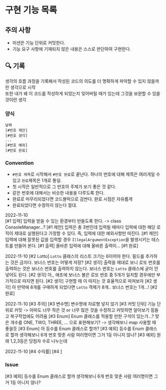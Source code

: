 # 구현 기능 목록

## 주의 사항
- 미션은 기능 단위로 커밋한다.
- 기능 요구 사항에 기재되지 않은 내용은 스스로 판단하여 구현한다.

## 🔍 기록
생각의 흐름 과정을 기록해서 작성된 코드의 의도를 더 명확하게 파악할 수 있지 않을까란 생각으로 시작  
또한 내가 왜 이 코드를 작성하게 되었는지 잊어버릴 때가 있는데 그것을 보완할 수 있을 것이란 생각

### 양식
```
날짜
[#번호 제안]
[#번호 생각]
...
[#번호 예외]
[#번호 완료]
```

### Convention
- `#번호 제목`로 시작해서 `#번호 완료`로 끝난다. 하나의 번호에 대해 제목은 여러개일 수 있고 `완료`제목은 1개로 통일.
- 첫 시작은 일반적으로 그 번호의 주제가 보기 좋은 것 같다.
- 같은 번호에 대해서는 비슷한 내용을 다루도록 한다.
- 완료로 마무리되었다면 코드블럭으로 감싼다. 완료 시점은 자유롭게
- 완료되었다면 수정하지 않는다 절대.


2022-11-10  
[#1 입력] 입력을 받을 수 있는 환경부터 만들도록 한다. -> class ConsoleManager...?
[#1 제안] 입력은 총 3번인데 입력될 때마다 입력에 대한 해당 로직이 제대로 실행된다고 가정할 수 있다. 즉, 입력에 대한 예외사항만 따진다.
[#1 제안] 입력에 대해 잘못된 값을 입력할 경우 `IllegalArgumentException`을 발생시키는 테스트를 만들어 본다.
[#1 출력] 올바른 입력에 대해 올바른 출력이...
[#1 완료]

2022-11-10
[#2 Lotto] `Lotto` 클래스의 리스트 크기는 6이어야 한다. 필드를 추가하는 것은 금지다. 보너스 번호는 어떻게 저장?
[#2 생각] 출력을 제대로 보니 로또 번호를 출력하는 것은 보너스 번호를 출력하지 않는다. 보너스 번호는 `Lotto` 클래스에 굳이 안 넣어도 된다.
[#2 생각] 아,, 애초에 보너스 볼은 로또 번호 중 5개가 일치할 경우에만 부가적으로 따지면 된다.
[#2 생각] 구현할 때 이 따지는 것 효율적으로 따져보자
[#2 생각] 아 만약에 8개를 구매하게 되었다면 `Lotto` 객체가 8개.. 보너스 번호는 1개...!
[#2 완료]

2022-11-10
[#3 주의]
[#3 변수명] 변수명에 자료형 넣지 않기
[#3 커밋 단위] 기능 단위로 커밋 -> 아마도 너무 작은 것 or 너무 많은 것을 수정하고 커밋하면 알아보기 힘들고 복구작업에도 어려움
[#3 Enum] Enum 클래스를 적용할 만한 구석이 있는가...? 맞은 개수를 ONE, TWO, THREE, ... 으로 표현해보기? -> 생각해보니 map 사용할 때 좋을듯
[#3 Enum] 아 등수를 Enum 클래스로 할까?
[#3 예외] 등수를 Enum 클래스로 할까 생각해보니 6개 번호 맞춘 사람 여러명이면 그거 1등 아니지 않나?
[#3 예외] 원래 1,2,3등은 당첨자 수로 나누는데

2022-11-10
[#4 수익률]
[#4 ]

### Issue
[#3 예외] 등수를 Enum 클래스로 할까 생각해보니 6개 번호 맞춘 사람 여러명이면 그거 1등 아니지 않나?